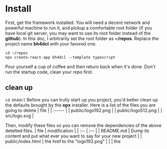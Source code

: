 # Install
First, get the framework installed.
You will need a decent network and powerful machine to run it, and pickup a comfortable root folder (if you have local git server, you may want to use its root folder instead of the **github**). In this doc, I arbitrarily set the root folder as **~/repos**.
Replace the project name **bh4dcl** with your favored one.
```
cd ~/repos
npx create-react-app bh4dcl --template typescript
```

Pour yourself a cup of coffee and then return back when it's done.
Don't run the startup code, clean your repo first.

## clean up
```cd bh4dcl```
Before you can trully start up you project, you'd better clean up the defaults brought by the **npx** installer.
Here is a list of the files you are going to delete
| file               |
| :-----             |
| public/logo192.png |
| public/logo512.png |
| src/logo.svg       |

Then, modify these files so you can remove the dependencies of the above detelted files.
| file                 | modification                                                                                                                  |
| :--                  | :--                                                                                                                           |
| README.md            | Dump its content and put what ever you want to say for your new project                                                       |
| public/index.html    | the **<link>** href to the "logo192.png"                                                                                      |
|                      | the **<title>** content to your favored one.                                                                                  |
| public/manifest.json | the **short_name**                                                                                                            |
|                      | the **name**                                                                                                                  |
|                      | remove the "logo192.png" and "logo512.png" part                                                                               |
| src/App.js           | remove the imports of **React** and **logo**                                                                                  |
|                      | Dump the **<header>** element in the **<div>**, replace it with "hello" so you will have **<div className="app">hello</div>** |
| src/App.test.js      | Replace **/learn react/** with **/hello/**                                                                                    |


Now, test see it's still working:
```npm t```
Lucky enough, you will the see a beautiful **green** result.

<img src="../images/test-succeed.png" height="200">

## redux
You may also want to try **redux** (like me), then you can install it by
```bash
# npm
npm install @reduxjs/toolkit
# yarn 
yarn add @reduxjs/toolkit
```

While there is a one-line command and can create your react app and install redux once for all:
```bash
# Redux + TypeScript template
cd ~/repos
npx create-react-app bh4dcl --template redux-typescript
```

Don't clean up the default **clock** slice for now, since you will need it as your own slice's reference later. Or you will endup with jumping back and forth between the redux doc and your code.
